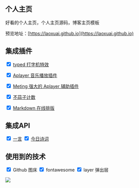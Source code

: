## 个人主页

好看的个人主页，个人主页源码，博客主页模板

预览地址：[https://laoxuai.github.io](https://laoxuai.github.io)


## 集成插件

<input type="checkbox" checked> [typed 打字机特效](https://github.com/mattboldt/typed.js/)

<input type="checkbox" checked> [Aplayer 音乐播放插件](https://github.com/MoePlayer/APlayer)


<input type="checkbox" checked> [Meting 强大的 Aplayer 辅助插件](https://github.com/metowolf/MetingJS)

<input type="checkbox" checked> [不蒜子计数](http://busuanzi.ibruce.info/)

<input type="checkbox" checked> [Markdown 在线排版](https://pandao.github.io/editor.md/)

## 集成API

<input type="checkbox" checked> [一言](https://hitokoto.cn/)
<input type="checkbox" checked> [今日诗词](https://www.jinrishici.com/)

## 使用到的技术
<input type="checkbox" checked> Github 图床
<input type="checkbox" checked> fontawesome
<input type="checkbox" checked> layer 弹出层


![](https://images.gitee.com/uploads/images/2020/0202/163553_86df929c_4982001.png)
